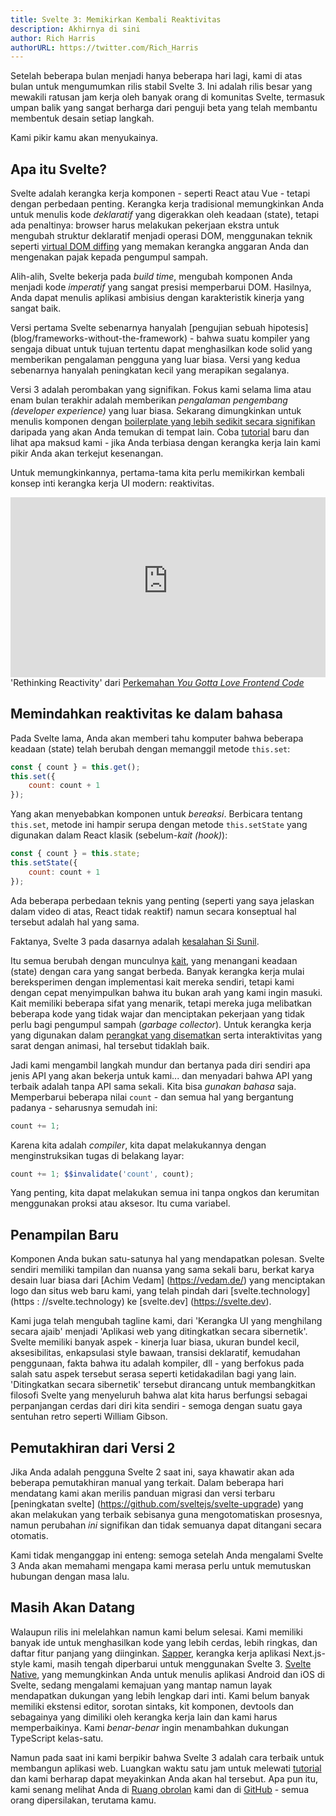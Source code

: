 ```yaml
---
title: Svelte 3: Memikirkan Kembali Reaktivitas
description: Akhirnya di sini
author: Rich Harris
authorURL: https://twitter.com/Rich_Harris
---
```


Setelah beberapa bulan menjadi hanya beberapa hari lagi, kami di atas bulan untuk mengumumkan rilis stabil Svelte 3. Ini adalah rilis besar yang mewakili ratusan jam kerja oleh banyak orang di komunitas Svelte, termasuk umpan balik yang sangat berharga dari penguji beta yang telah membantu membentuk desain setiap langkah.

Kami pikir kamu akan menyukainya.


## Apa itu Svelte?

Svelte adalah kerangka kerja komponen - seperti React atau Vue - tetapi dengan perbedaan penting. Kerangka kerja tradisional memungkinkan Anda untuk menulis kode *deklaratif* yang digerakkan oleh keadaan (state), tetapi ada penaltinya: browser harus melakukan pekerjaan ekstra untuk mengubah struktur deklaratif menjadi operasi DOM, menggunakan teknik seperti [virtual DOM diffing](blog/virtual-dom-is-pure-overhead) yang memakan kerangka anggaran Anda dan mengenakan pajak kepada pengumpul sampah.

Alih-alih, Svelte bekerja pada *build time*, mengubah komponen Anda menjadi kode *imperatif* yang sangat presisi memperbarui DOM. Hasilnya, Anda dapat menulis aplikasi ambisius dengan karakteristik kinerja yang sangat baik.

Versi pertama Svelte sebenarnya hanyalah [pengujian sebuah hipotesis] (blog/frameworks-without-the-framework) - bahwa suatu kompiler yang sengaja dibuat untuk tujuan tertentu dapat menghasilkan kode solid yang memberikan pengalaman pengguna yang luar biasa. Versi yang kedua sebenarnya hanyalah peningkatan kecil yang merapikan segalanya.

Versi 3 adalah perombakan yang signifikan. Fokus kami selama lima atau enam bulan terakhir adalah memberikan *pengalaman pengembang (developer experience)* yang luar biasa. Sekarang dimungkinkan untuk menulis komponen dengan [boilerplate yang lebih sedikit secara signifikan](blog/write-less-code) daripada yang akan Anda temukan di tempat lain. Coba [tutorial](tutorial) baru dan lihat apa maksud kami - jika Anda terbiasa dengan kerangka kerja lain kami pikir Anda akan terkejut kesenangan.

Untuk memungkinkannya, pertama-tama kita perlu memikirkan kembali konsep inti kerangka kerja UI modern: reaktivitas.

<div class="max">
<figure style="max-width: 960px; margin: 0 auto">
<div style="height: 0; padding: 0 0 57.1% 0; position: relative; margin: 0 auto;">
	<iframe style="position: absolute; width: 100%; height: 100%; left: 0; top: 0; margin: 0;" src="https://www.youtube-nocookie.com/embed/AdNJ3fydeao" frameborder="0" allow="accelerometer; autoplay; encrypted-media; gyroscope; picture-in-picture" allowfullscreen></iframe>
</div>

<figcaption>'Rethinking Reactivity' dari <a href="https://www.israel.yglfconf.com/"> Perkemahan <i>You Gotta Love Frontend Code</i></a></figcaption>
</figure>
</div>


## Memindahkan reaktivitas ke dalam bahasa

Pada Svelte lama, Anda akan memberi tahu komputer bahwa beberapa keadaan (state) telah berubah dengan memanggil metode `this.set`:

```js
const { count } = this.get();
this.set({
	count: count + 1
});
```

Yang akan menyebabkan komponen untuk *bereaksi*.  Berbicara tentang `this.set`, metode ini hampir serupa dengan metode `this.setState` yang digunakan dalam React klasik (sebelum-<i>kait (hook)</i>):

```js
const { count } = this.state;
this.setState({
	count: count + 1
});
```

Ada beberapa perbedaan teknis yang penting (seperti yang saya jelaskan dalam video di atas, React tidak reaktif) namun secara konseptual hal tersebut adalah hal yang sama.

<aside>
	<p>Faktanya, Svelte 3 pada dasarnya adalah <a href="https://twitter.com/threepointone/status/1057179801109311488">kesalahan Si Sunil</a>.</p>
</aside>

Itu semua berubah dengan munculnya [kait](https://reactjs.org/docs/hooks-intro.html), yang menangani keadaan (state) dengan cara yang sangat berbeda. Banyak kerangka kerja mulai bereksperimen dengan implementasi kait mereka sendiri, tetapi kami dengan cepat menyimpulkan bahwa itu bukan arah yang kami ingin masuki. Kait memiliki beberapa sifat yang menarik, tetapi mereka juga melibatkan beberapa kode yang tidak wajar dan menciptakan pekerjaan yang tidak perlu bagi pengumpul sampah (<i>garbage collector</i>). Untuk kerangka kerja yang digunakan dalam [perangkat yang disematkan](https://mobile.twitter.com/sveltejs/status/1088500539640418304) serta interaktivitas yang sarat dengan animasi, hal tersebut tidaklah baik.

Jadi kami mengambil langkah mundur dan bertanya pada diri sendiri apa jenis API yang akan bekerja untuk kami... dan menyadari bahwa API yang terbaik adalah tanpa API sama sekali. Kita bisa *gunakan bahasa* saja. Memperbarui beberapa nilai `count` - dan semua hal yang bergantung padanya - seharusnya semudah ini:

```js
count += 1;
```

Karena kita adalah <i>compiler</i>, kita dapat melakukannya dengan menginstruksikan tugas di belakang layar:

```js
count += 1; $$invalidate('count', count);
```

Yang penting, kita dapat melakukan semua ini tanpa ongkos dan kerumitan menggunakan proksi atau aksesor. Itu cuma variabel.


## Penampilan Baru

Komponen Anda bukan satu-satunya hal yang mendapatkan polesan. Svelte sendiri memiliki tampilan dan nuansa yang sama sekali baru, berkat karya desain luar biasa dari [Achim Vedam] (https://vedam.de/) yang menciptakan logo dan situs web baru kami, yang telah pindah dari [svelte.technology] (https : //svelte.technology) ke [svelte.dev] (https://svelte.dev).

Kami juga telah mengubah tagline kami, dari 'Kerangka UI yang menghilang secara ajaib' menjadi 'Aplikasi web yang ditingkatkan secara sibernetik'. Svelte memiliki banyak aspek - kinerja luar biasa, ukuran bundel kecil, aksesibilitas, enkapsulasi style bawaan, transisi deklaratif, kemudahan penggunaan, fakta bahwa itu adalah kompiler, dll - yang berfokus pada salah satu aspek tersebut serasa seperti ketidakadilan bagi yang lain. 'Ditingkatkan secara sibernetik' tersebut dirancang untuk membangkitkan filosofi Svelte yang menyeluruh bahwa alat kita harus berfungsi sebagai perpanjangan cerdas dari diri kita sendiri - semoga dengan suatu gaya sentuhan retro seperti  William Gibson.


## Pemutakhiran dari Versi 2

Jika Anda adalah pengguna Svelte 2 saat ini, saya khawatir akan ada beberapa pemutakhiran manual yang terkait. Dalam beberapa hari mendatang kami akan merilis panduan migrasi dan versi terbaru [peningkatan svelte] (https://github.com/sveltejs/svelte-upgrade) yang akan melakukan yang terbaik sebisanya guna mengotomatiskan prosesnya, namun perubahan *ini* signifikan dan tidak semuanya dapat ditangani secara otomatis.

Kami tidak menganggap ini enteng: semoga setelah Anda mengalami Svelte 3 Anda akan memahami mengapa kami merasa perlu untuk memutuskan hubungan dengan masa lalu.


## Masih Akan Datang

Walaupun rilis ini melelahkan namun kami belum selesai. Kami memiliki banyak ide untuk menghasilkan kode yang lebih cerdas, lebih ringkas, dan daftar fitur panjang yang diinginkan. [Sapper](https://sapper.svelte.dev), kerangka kerja aplikasi Next.js-style kami, masih tengah diperbarui untuk menggunakan Svelte 3. [Svelte Native](https://svelte-native.technology/), yang memungkinkan Anda untuk menulis aplikasi Android dan iOS di Svelte, sedang mengalami kemajuan yang mantap namun layak mendapatkan dukungan yang lebih lengkap dari inti. Kami belum banyak memiliki ekstensi editor, sorotan sintaks, kit komponen, devtools dan sebagainya yang dimiliki oleh kerangka kerja lain dan kami harus memperbaikinya. Kami *benar-benar* ingin menambahkan dukungan TypeScript kelas-satu.

Namun pada saat ini kami berpikir bahwa Svelte 3 adalah cara terbaik untuk membangun aplikasi web. Luangkan waktu satu jam untuk melewati [tutorial](tutorial) dan kami berharap dapat meyakinkan Anda akan hal tersebut. Apa pun itu, kami senang melihat Anda di [Ruang obrolan](chat) kami dan di [GitHub](https://github.com/sveltejs/svelte) - semua orang dipersilakan, terutama kamu.